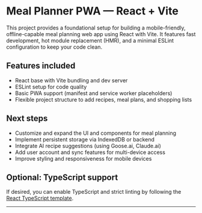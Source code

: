 # Meal Planner PWA — React + Vite

This project provides a foundational setup for building a mobile-friendly, offline-capable meal planning web app using React with Vite. It features fast development, hot module replacement (HMR), and a minimal ESLint configuration to keep your code clean.

## Features included

- React base with Vite bundling and dev server
- ESLint setup for code quality
- Basic PWA support (manifest and service worker placeholders)
- Flexible project structure to add recipes, meal plans, and shopping lists

## Next steps

- Customize and expand the UI and components for meal planning
- Implement persistent storage via IndexedDB or backend
- Integrate AI recipe suggestions (using Goose.ai, Claude.ai)
- Add user account and sync features for multi-device access
- Improve styling and responsiveness for mobile devices

## Optional: TypeScript support

If desired, you can enable TypeScript and strict linting by following the [React TypeScript template](https://github.com/vitejs/vite/tree/main/packages/create-vite/template-react-ts).

---
